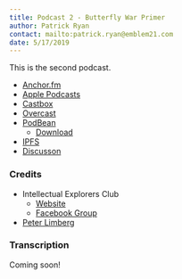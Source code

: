 ```yaml
---
title: Podcast 2 - Butterfly War Primer
author: Patrick Ryan
contact: mailto:patrick.ryan@emblem21.com
date: 5/17/2019
---
```

This is the second podcast.

* [Anchor.fm](https://anchor.fm/intellectualexplorersclub/episodes/Patrick-Ryan---The-Butterfly-War-e4236b)
* [Apple Podcasts](https://podcasts.apple.com/us/podcast/patrick-ryan-the-butterfly-war/id1397139116?i=1000438321064)
* [Castbox](https://castbox.fm/episode/Patrick-Ryan-The-Butterfly-War-id1480883-id155059210)
* [Overcast](https://overcast.fm/+NgIahnyU8)
* [PodBean](https://www.podbean.com/ew/dir-yd2zp-6293367)
  *  [Download](https://www.podbean.com/site/EpisodeDownload/DIR6293367YD2ZP)
* [IPFS](https://ipfs.io/ipfs/QmXNRkmsh4T7PeVNqHyYr3NLQEAsafSZX3BM1Fkq3zGo9C)
* [Discusson](https://8ch.net/gnosticwarfare/res/583.html)

### Credits

* Intellectual Explorers Club
  * [Website](https://www.intellectualexplorers.club/)
  * [Facebook Group](https://www.facebook.com/groups/2091683897735109/)
* [Peter Limberg](https://twitter.com/peternlimberg)

### Transcription

Coming soon!